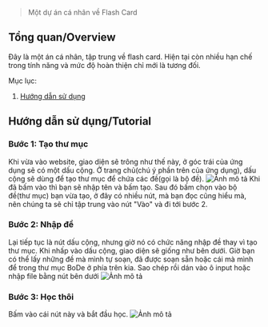 
> Một dự án cá nhân về Flash Card

  

## Tổng quan/Overview

  

Đây là một án cá nhân, tập trung về flash card. Hiện tại còn nhiều hạn chế trong tính năng và mức độ hoàn thiện chỉ mới là tương đối.

  

Mục lục:

  

1. [Hướng dẫn sử dụng](#hướng-dẫn-sử-dụngtutorial)

  

## Hướng dẫn sử dụng/Tutorial

  

### Bước 1: Tạo thư mục

Khi vừa vào website, giao diện sẽ trông như thế này, ở góc trái của ứng dụng sẽ có một dấu cộng. Ở trang chủ(chú ý phần trên của ứng dụng), dấu cộng sẽ dùng để tạo thư mục để chứa các đề(gọi là bộ đề).
![Ảnh mô tả](https://i.imgur.com/S8nGtQo.png)
Khi đã bấm vào thì bạn sẽ nhập tên và bấm tạo. Sau đó bấm chọn vào bộ đề(thư mục) bạn vừa tạo, ở đây có nhiều nút, mà bạn đọc cũng hiểu mà, nên chúng ta sẽ chỉ tập trung vào nút "Vào" và đi tới bước 2.
### Bước 2: Nhập đề
Lại tiếp tục là nút dấu cộng, nhưng giờ nó có chức năng nhập đề thay vì tạo thư mục. Khi nhấp vào dấu cộng, giao diện sẽ giống như bên dưới. Giờ bạn có thể lấy những đề mà mình tự soạn, đã được soạn sẵn hoặc cái mà mình để trong thư mục BoDe ở phía trên kia. Sao chép rồi dán vào ô input hoặc nhập file bằng nút bên dưới 
![Ảnh mô tả](https://i.imgur.com/ix2b5q2.png)
### Bước 3: Học thôi
Bấm vào cái nút này và bắt đầu học.
![Ảnh mô tả](https://i.imgur.com/i2adHFj.png)